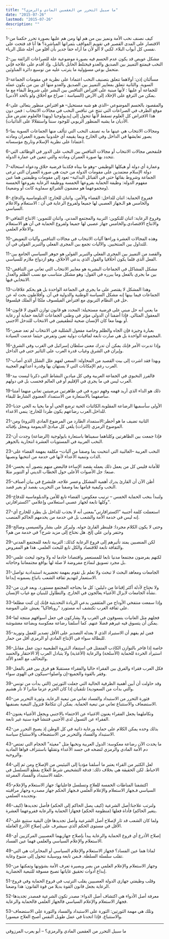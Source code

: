 ```yaml
---
title: "ما سبيل التحرر من العقمين المادي والرمزي؟"
date: "2015-07-26"
lastmod: "2015-07-26"
description: ""
---
```

1-كيف نصنف نخب الأمة ونميز بين من هم لها ومن هم عليها بصورة تحرر حكمنا من الاقتصار على المدى القصير في تقويم المواقف بثمراتها المباشرة؟ ها أنا قد فتحت على نفسي كل أبواب البلاء. لكني لا آلو لأن ما أراه حقا جدير بأن أقلو من أجله شلل الرياء.

2-مشكل عويص قد يكون عدم الحسم فيه بصورة موضوعية علة للصراعات الزائفة بين النخب فيمتنع التمييز بين الصديق والعدو فيختلط الحابل بالنابل. وإذ أقدم على علاجه فإني متحمل بوعي مسؤولية ما يترتب عليه من توسيع دائرة المناوئين.

3-مسألتان إذن: أولاهما تتعلق بتصنيف النخب اعتمادا على نظرية في مقومات الجماعة السوية. والثانية تتعلق بمعايير التمييز بين الصديق والعدو منها أي بين من يكون عمله للجماعة أو عليها : لأنها مبنية على افتراض التنافس بين البشر على شروط البقاء مع ما يمكن من الترفع على الإخلاد إلى الأرض (السياسة : صراع مع أخلاق ولو بالحد الأدنى).

4-والمقصود بالحسم الموضوعي –الذي هو شبه مستحيل– هو افتراض منظور يتعالى على موقع الطرف في الصراعات التي تنتج عن تنافس النخب في مجالات الانتخاب : فمن دون هذا الافتراض كل العلوم تسقط لأنها تتحول إلى إيديولوجيا (وبهذا فالعلوم تفترض مثل الأديان ما يشبه المنظور الربوبي للوجود سننا واستقلالا على الذاتيات).

5-ومجالات الانتخاب هي عينها ما به تصنف النخب التي تتألف منها الجماعات السوية بما يصور تعايشها في الداخل وفي الخارج وبما يقيمه أي خلدونيا بصورة العمران ومادته اعتمادا على نظرية الإسلام وتاريخ مؤسساته.

6-فلنفحص مجالات الانتخاب أو مجالات التنافس بين النخب على الدور في الوظائف التي تتحدد بها صورة العمران ومادته والتي تتعين في عمارة الدولة.

7-وعمارة أي دولة أو هيكلها الوظيفي –وهو ما بيناه فكذبنا فرضية حلاق ودعواه استحالة دولة الإسلام معتمدين على مقومات الدولة من حيث هي صورة العمران التي ترعى الجماعة وشروط بقائها حتى في القبائل البدائية– تعود إلى مقومات وظيفتين هما عين مفهوم الدولة: وظيفة الحماية بفروعها الخمسة ووظيفة الرعاية بفروعها الخمسة (ومجموعهما هو مضمون الشرائع سماوية كانت أو وضعية).

8-ففروع الحماية: اثنان للداخل: القضاء والأمن. واثنان للخارج: الدبلوماسية والدفاع. والخامس هو الـجهاز العصبي لها جميعا ولفروع الرعاية في آن : الاستعلام والاعلام السياسي.

9-وفروع الرعاية: اثنان للتكوين: التربية والمجتمع المدني. واثنان للتموين: الانتاج الثقافي والانتاج الاقتصادي.والخامس جهاز عصبي لها جميعا ولفروع الحماية في آن هو الاستعلام والاعلام العلمي.

10-وهذه المجالات العشرة وراءها آليات الانتخاب في مجالات التنافس وآليات التعويض للتداول بين المنتخبين. والآليات تجمع بين المجرى الفعلي والتبرير القولي في آن.

11-والقصد من التمييز بين المجرى الفعلي والتبرير القولي هو جوهر السياسي الجامع بين الفعل الذي قلما يكون أخلاقيا والقول الذي يدعي الأخلاق. وهو ازدواج ملازم للسياسي.

12-مشكل المشاكل في الجماعات البشرية هو معايير الانتخاب التي تعاني من التناقض بين ما يجري بالفعل وما يبرره في القول: وهو مشكل متناسب مع نسب الظلم والعدل الانتخابي فيها.

13-وهذا المشكل لا يقتصر على ما يجري في الجماعة الواحدة بل هو يحكم علاقات الجماعات فيما بينها إنه مشكل السياسة الوطنية والدولية في آن. وأفلاطون بحث له عن حل في النظام التربوي مع افتراض الفيلسوف ملكا أو الملك فيلسوفا.

14-ما يعني أنه حل مبني على فرضية مستحيلة: المحدد هو قانون توازن القوى لا قانون المعقول المثالي. فإذا أضفنا أن الدولي مؤثر في وطني الجماعات التابعة حماية أو رعاية أو بهما معا كان الإنسان ضحية لتطفيفين في الانتخاب للتدخل الاجنبي.

15-بعبارة وجيزة فإن الجاه والظلم وخاصة مفعول الشللية في الانتخاب لم تعد ضمن المجموعة الواحدة بل هي صارت تابعة لمافيات دولية تعين وتفرض حيثما عدمت السيادة.

16-وإذا تدبرت الأمر فإنك يمكن أن تدرك معنى سلطان إسرائيل في الغرب وفي الشرق وإيران في الشرق وغياب قدرة العرب على التاثير حتى في الداخل.

17-وبهذا فقد اشرت إلى بيت القصيد من المحاولة: السعي لفهم علل الشلل الذي أصاب العرب رغم الإمكانات التي لا يستهان بها وقدرة أعدائهم العجيبة.

18-فالفرز النخبوي في الجماعة العربية وفي كل ميادين النشاط التي ذكرنا ليست بيد العرب ليس في ما يجري في الإقليم أو في العالم فحسب بل في دولهم.

19-ذلك هو الداء الذي أريد فهمه وفهم دوره في في ظاهرتين مرضيتين تعاني منهما أمتنا سأصفهما بالاستعارة من الاستمداد العضوي الشارط للبقاء.

20-الأولى سأسميها الرضاعة المقلوبة.الكائنات الحية ترضع الحي أو ما يحيا به الحي جذبا للداخل.العرب رضاعهم يكون طردا للخارج: ينمي الاعداء.

21-الثانية تضيف ما هو أخطر:الاستمداد الطارد من المرضوع المادي (الثروة) ومن الموضوع الرمزي (التراث) يلغي كل مبادئ الديمومة ويعجل بإفنائه.

22-فإذا جمعت بين الظاهرتين وكلتاهما سميناها باستعارة بايولوجية (الرضاعة) وجدت أن النخب العربية في المستويات العشرة انتحارية بالجوهر.

23-النخب العربية –الغالبية التي انتخبت بما وصفنا من آليات– مكلفة بمهمة القضاء على الذات وتنمية الأعداء لأنها في خدمة من انتخبها ونصبها.

24-للأمانة فليس كل من يعمل ذلك يعمله بقصد الإساءة فالبعض منهم يتصور أنه يحسن صنعا: جل الأصوات الأعلى حول الخطاب الديني أو التنوير مثلا.

25-أظن الآن أن القارئ يدرك أهمية المشكل وعسر علاجه. فلنشرع في بيان أصناف النخب وكيفية قيامها بما وصفنا من التخريب بقصد أو بغير قصد.

26-ولنبدأ بنخب الحماية الخمس – ترتيب معكوس: القضاء تابع للأمن والدبلوماسية للدفاع وكلها تابعة لجهاز عصبي استعلامي وإعلامي “اكسترافارتي“.

27-استعملت كلمة أجنبية “اكسترافارتي“بمعنى أنه لا يجذب للداخل بل يطرد للخارج أي إنه ليس في خدمة الأمة والشعب بل في خدمة من يخدمهم الحاكم المنصب.

28-وحتى لا يكون الكلام مجردا: فلينظر القارئ حوله. وليركز على بشار والسيسي وصالح وحتفر وابن علي إلخ. هل نحتاج إلى مزيد شرح؟ في خدمة من هم؟

29-لكن المنصبين يمتد تأثيرهم إلى فروع الرعاية كذلك: التربية تابعة للمجتمع المدني والثقافة تابعة للاقتصاد والكل تابع للبحث العلمي. هذا هو المفروض.

30-لكنهم يفرضون مجتمعا مدنيا تابعا للمستعمر واقتصادا خادما له ولا وجود لبحث علمي بل مجرد تسويق لنماذج مفروضة لا صلة لها بواقع مجتمعاتنا وحاجاته.

31-الجامعات ومعاهد البحث لا تبحث ولا تعلم بل تقوم بمهمة تحضيرية استبدادية تواصل الاستعمار لتهديم ثقافة الشعب باتباع يسمونه إبداعا.

32-ولا نحتاج لأدلة أكثر إقناعا من دليلين: كل ما يحتاجه المجتمع مستورد. وبعد قرن من نشأة الجامعات لايزال الأغنياء يعالجون في الخارج. والتطاول للبنيان مع غياب الإنسان.

33-وإذا سمعت منتفخي الأوداج من المثقفين يدعي الريادة التحديثية فإنك إن كنت مطلعا على ثقافة الغرب تكتشف أنه مستورد “روبافاكيا” يعيش على الموضة.

34-فجلهم مثل الغانيات يتسوقون في الغرب ولا يشاركون في جعل أسواقهم منتجة لما يمكن أن يتسوق فيه غيرهم فضلا عنهم. كما أسلفنا رضاعة معكوسة وبضاعة مغشوشة.

35-فمن لم يفهم أن الاستيراد الذي لا يعدله التصدير على الأقل تصدير للعمل وتوريد للبطالة سواء في الإنتاج المادي أو الرمزي أقل من حمار.

36-خاصة إذا فاخر بالتوازن الكاذب المتمثل في استنفاد الـثروة الطبعيية دون عمل مقابل استيراد الخردة للحماية (الأسلحة) والرعاية (الأغذية) ولا يتبادل العرب إلا الاحتقار والحسد والتحالف مع العدو الألد.

38-فكل العرب فقراء والفرق بين الفقراء حاليا والفقراء مستقبلا هو فرق بين فقر بالفعل وفقر بالقوة والجميع–إن واصلوا–سيكون في الهوى سواء.

39-وقد حاولت أن أبين أهمية الظرفية الحالية التي جعلت الثورتين (التي بدأت من تونس والتي بدأت من السعودية) تلتقيان إذا كان الحزم عزما مثابرا لا نار هشيم.

40-فثورة التحرر من الاستبداد والفساد تعاني من تبعية الرعاية. وثورة التحرير من الاستضعاف والاستتباع تعاني من تبعية الحماية. يمكن أن تتكاملا فتزول التبعية بصنفيها.

41-وتكاملهما يجعل الفقراء يغنون الاغنياء عن الاحتماء بالاجنبي ويجعل الأغنياء يغنون الفقراء عن التسول لدى الأجنبي فتنشأ قوة سنية غير تابعة.

42-بذلك وحده يمكن الكلام على حماية ورعاية ذاتية في كل الوطن إذ يصبح التحرر من الاستبداد والفساد والتحرير من الاستضعاف والاستتباع سياسة.

43-ما يحدث الآن رضاعة معكوسة: الدول العربية ونخبها مثل “مغيثة” الحجام التي تمتص دم الأمة المادي والرمزي لتضخه في جسد الأعداء وتقتلها باستنزاف قواها المادية والروحية.

44-لعل الكثير من القراء يعتبر ما أسلفنا مؤديا إلى التيئيس من الإصلاح ومن ثم إلى الاحباط. لكن الحقيقة هي بخلاف ذلك: فدقة التشخيص شرط العلاج بقطع التسلسل في حلقة الاستبداد والفساد المفرغة.

45-اكتشفنا المناطات الخمسة للعلاج وتسلسل فاعلياتها: جهاز الاستعلام والإعلام السياسي فـجهاز الاستعلام والإعلام العلمي فـجهاز الحكم جهاز مصدره وجهاز مراقبته وتجديده السلمي.

46-ولنرتب علاجنا:أصل الشرعية (كيف يصل الحاكم إلى الحكم) فأصل تجديدها (كيف يتغير الحاكم) فأداة فعلها (منظومة الحكم) فجهازا الحماية والرعاية ففروعهما العشرة.

47-ولما كان الشعب قد ثار لإصلاح أصل الشرعية وأصل تجديدها فإن البقية ستتبع على الأقل في مستوى الحكم الذي سيشرف على إصلاح الأذرع العاملة.

48-إصلاح الأذرع أي فروع الحماية والرعاية يبدأ بإصلاح جهازيهما العصبيين المركزيين أي الاستعلام والإعلام السياسي والعلمي فهما عين الفساد.

49-لماذا هما عين الفساد؟ فجهاز الاستعلام والإعلام السياسي أو المخابرات هي التي تقلب سلسلة السلطة. فـمن تابعة ووسيلـة تتحول إلى متبوع وغاية.

50-وجهاز الاستعلام والإعلام العلمي من بصر وبصيرة تعرف الأمة بشؤونها وتمكنها من إبداع أدوات تحقيق غاياتها تصبح مسوقة للتبعية الحضارية.

51-وقلب وظيفتي جهازي الدولة العصبيين يقلب الترتيب في فروع الحماية وفي فروع الرعاية بجعل قانون القوة بديلا من قوة القانون: هذا وضعنا.

52-معرفة أصل الأدواء هي اكتشاف أصل الدواء: مصدر تكون الشرعية فمصدر تجديدها فجهاز الاستعلام والإعلام السياسي فالجهاز العلمي فالحماية والرعاية.

53-وتلك هي مهمة الثورتين: الثورة على الاستبداد والفساد والثورة على الاستضعاف والاستتباع. فإذا اتحدتا في عمل طويل النفس أصبح العلاج ميسورا.

---

ما سبيل التحرر من العقمين المادي والرمزي؟ – أبو يعرب المرزوقي

###